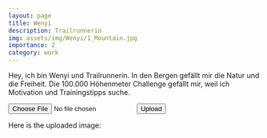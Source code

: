 ```yaml
---
layout: page
title: Wenyi
description: Trailrunnerin
img: assets/img/Wenyi/1_Mountain.jpg
importance: 2
category: work
---
```


Hey, ich bin Wenyi und Trailrunnerin. In den Bergen gefällt mir die Natur und die Freiheit. Die 100.000 Höhenmeter Challenge gefällt mir, weil ich Motivation und Trainingstipps suche.


<form id="image-upload-form">
  <input type="file" id="image-upload-input">
  <button type="submit">Upload</button>
</form>

<div>
    Here is the uploaded image:
    <img id="uploaded-image">
</div>

<script>
  const form = document.querySelector('#image-upload-form');
  const input = document.querySelector('#image-upload-input');
  const img = document.querySelector('#uploaded-image');

  form.addEventListener('submit', async (e) => {
    e.preventDefault();
    const file = input.files[0];
    const formData = new FormData();
    formData.append('image', file);

    const res = await fetch('/upload', {
        method: 'POST',
        body: formData,
        });

        if (res.ok) {
        const contentType = res.headers.get('Content-Type');
        if (contentType && contentType.includes('application/json')) {
            try {
            const jsonData = await res.json();
            img.src = jsonData.imageUrl;
            } catch (e) {
            console.error(`Error parsing response as JSON: ${e}`);
            // handle the error appropriately
            }
        } else {
            console.error(`Unexpected response Content-Type: ${contentType}`);
            // handle the error appropriately
        }
        } else {
        console.error(`Error response from server: ${res.status} ${res.statusText}`);
        // handle the error appropriately
        }
    });
</script>


<!--script>
  const form = document.getElementById('image-upload-form');
  const input = document.getElementById('image-upload-input');
  const uploadedImage = document.getElementById('uploaded-image');

  form.addEventListener('submit', (event) => {
    event.preventDefault();
    const formData = new FormData();
    formData.append('image', input.files[0]);
    fetch('/upload', {
        method: 'POST',
        body: formData
        }).then(response => {
        // handle the response from the server
        if(response.ok) {
            return response.json(); // assuming the server returns JSON
        } else {
            throw new Error('Upload failed');
        }
        }).then(data => {
        // handle the response data
        const imgUrl = data.url; // assuming the server returns the image URL
        const uploadedImage = document.getElementById('uploaded-image');
        uploadedImage.src = imgUrl;
        }).catch(error => {
        // handle any errors that occur during the upload
        console.error(error);
        });
  });
</script-->